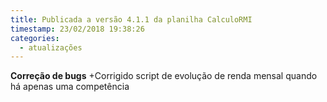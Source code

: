 ```yaml
---
title: Publicada a versão 4.1.1 da planilha CalculoRMI
timestamp: 23/02/2018 19:38:26
categories:
  - atualizações
---
```


**Correção de bugs**
+Corrigido script de evolução de renda mensal quando há apenas uma competência